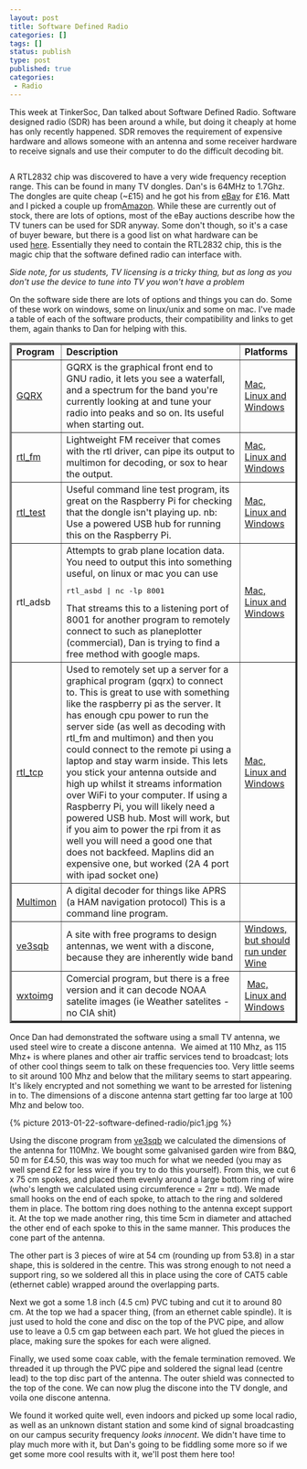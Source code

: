 ```yaml
---
layout: post
title: Software Defined Radio
categories: []
tags: []
status: publish
type: post
published: true
categories:
 - Radio
---
```

This week at TinkerSoc, Dan talked about Software Defined Radio. Software designed radio (SDR) has been around a while, but doing it cheaply at home has only recently happened. SDR removes the requirement of expensive hardware and allows someone with an antenna and some receiver hardware to receive signals and use their computer to do the difficult decoding bit.

<a href="http://wiki.spench.net/images/thumb/3/31/Ezcap_EzTV668.jpg/800px-Ezcap_EzTV668.jpg"><img class="aligncenter" title="RTL 2832" src="http://wiki.spench.net/images/thumb/3/31/Ezcap_EzTV668.jpg/800px-Ezcap_EzTV668.jpg" alt="" /></a>

A RTL2832 chip was discovered to have a very wide frequency reception range. This can be found in many TV dongles. Dan's is 64MHz to 1.7Ghz. The dongles are quite cheap (~£15) and he got his from <a href="http://www.ebay.co.uk/itm/Newsky-DVB-T-Stick-Freeview-DAB-DAB-FM-USB-RTL2832U-R820T-budget-SDR-package-/110982399388?" target="_blank">eBay</a> for £16. Matt and I picked a couple up from<a title="Amazon" href="http://www.amazon.co.uk/gp/product/B009VBUYA0/ref=oh_details_o00_s00_i00" target="_blank">Amazon</a>. While these are currently out of stock, there are lots of options, most of the eBay auctions describe how the TV tuners can be used for SDR anyway. Some don't though, so it's a case of buyer beware, but there is a good list on what hardware can be used <a title="SDR Getting Started and Hardware" href="http://www.thepowerbase.com/2012/06/getting-started-with-rtl-sdr/" target="_blank">here</a>. Essentially they need to contain the RTL2832 chip, this is the magic chip that the software defined radio can interface with.

<em>Side note, for us students, TV licensing is a tricky thing, but as long as you don't use the device to tune into TV you won't have a problem</em>

On the software side there are lots of options and things you can do. Some of these work on windows, some on linux/unix and some on mac. I've made a table of each of the software products, their compatibility and links to get them, again thanks to Dan for helping with this.
<table width="100%" border="3" cellspacing="3" cellpadding="3">
<tbody>
<tr>
<td><strong>Program</strong></td>
<td><strong>Description</strong></td>
<td><strong>Platforms</strong></td>
</tr>
<tr>
<td><a title="GQRX" href="http://www.oz9aec.net/index.php/gnu-radio/gqrx-sdr" target="_blank">GQRX</a></td>
<td>GQRX is the graphical front end to GNU radio, it lets you see a waterfall, and a spectrum for the band you're currently looking at and tune your radio into peaks and so on. Its useful when starting out.</td>
<td><a title="GQRX multiplatform downloads" href="http://en.sourceforge.jp/projects/sfnet_gqrx/releases/" target="_blank">Mac, Linux and Windows</a></td>
</tr>
<tr>
<td><a title="rtl-sdr" href="http://sdr.osmocom.org/trac/wiki/rtl-sdr" target="_blank">rtl_fm</a></td>
<td>Lightweight FM receiver that comes with the rtl driver, can pipe its output to multimon for decoding, or sox to hear the output.</td>
<td><a title="rtl-sdr" href="http://sdr.osmocom.org/trac/wiki/rtl-sdr" target="_blank">Mac, Linux and Windows</a></td>
</tr>
<tr>
<td><a title="rtl-sdr" href="http://sdr.osmocom.org/trac/wiki/rtl-sdr" target="_blank">rtl_test</a></td>
<td>Useful command line test program, its great on the Raspberry Pi for checking that the dongle isn't playing up. nb: Use a powered USB hub for running this on the Raspberry Pi.</td>
<td><a title="rtl-sdr" href="http://sdr.osmocom.org/trac/wiki/rtl-sdr" target="_blank">Mac, Linux and Windows</a></td>
</tr>
<tr>
<td>rtl_adsb</td>
<td>Attempts to grab plane location data. You need to output this into something useful, on linux or mac you can use
<pre>rtl_asbd | nc -lp 8001</pre>
That streams this to a listening port of 8001 for another program to remotely connect to such as planeplotter (commercial), Dan is trying to find a free method with google maps.</td>
<td><a title="rtl-sdr" href="http://sdr.osmocom.org/trac/wiki/rtl-sdr" target="_blank">Mac, Linux and Windows</a></td>
</tr>
<tr>
<td><a title="rtl-sdr" href="http://sdr.osmocom.org/trac/wiki/rtl-sdr" target="_blank">rtl_tcp</a></td>
<td>Used to remotely set up a server for a graphical program (gqrx) to connect to. This is great to use with something like the raspberry pi as the server. It has enough cpu power to run the server side (as well as decoding with rtl_fm and multimon) and then you could connect to the remote pi using a laptop and stay warm inside. This lets you stick your antenna outside and high up whilst it streams information over WiFi to your computer. If using a Raspberry Pi, you will likely need a powered USB hub. Most will work, but if you aim to power the rpi from it as well you will need a good one that does not backfeed. Maplins did an expensive one, but worked (2A 4 port with ipad socket one)</td>
<td><a title="rtl-sdr" href="http://sdr.osmocom.org/trac/wiki/rtl-sdr" target="_blank">Mac, Linux and Windows</a></td>
</tr>
<tr>
<td><a title="MultimonNG" href="https://github.com/EliasOenal/multimonNG" target="_blank">Multimon</a></td>
<td>A digital decoder for things like APRS (a HAM navigation protocol) This is a command line program.</td>
<td></td>
</tr>
<tr>
<td><a title="ve3sqb" href="http://www.ve3sqb.com/" target="_blank">ve3sqb</a></td>
<td>A site with free programs to design antennas, we went with a discone, because they are inherently wide band</td>
<td><a title="ve3sqb" href="http://www.ve3sqb.com/" target="_blank">Windows, but should run under Wine</a></td>
</tr>
<tr>
<td><a title="wxtoimg" href="http://www.wxtoimg.com/" target="_blank">wxtoimg</a></td>
<td>Comercial program, but there is a free version and it can decode NOAA satelite images (ie Weather satelites - no CIA shit)</td>
<td> <a title="wxtoimg Downlaods" href="http://www.wxtoimg.com/downloads/" target="_blank">Mac, Linux and Windows</a></td>
</tr>
</tbody>
</table>
Once Dan had demonstrated the software using a small TV antenna, we used steel wire to create a discone antenna.  We aimed at 110 Mhz, as 115 Mhz+ is where planes and other air traffic services tend to broadcast; lots of other cool things seem to talk on these frequencies too. Very little seems to sit around 100 Mhz and below that the military seems to start appearing. It's likely encrypted and not something we want to be arrested for listening in to. The dimensions of a discone antenna start getting far too large at 100 Mhz and below too.

{% picture 2013-01-22-software-defined-radio/pic1.jpg %}

Using the discone program from <a title="ve3sqb" href="http://www.ve3sqb.com/" target="_blank">ve3sqb</a> we calculated the dimensions of the antenna for 110Mhz. We bought some galvanised garden wire from B&amp;Q, 50 m for £4.50, this was way too much for what we needed (you may as well spend £2 for less wire if you try to do this yourself). From this, we cut 6 x 75 cm spokes, and placed them evenly around a large bottom ring of wire (who's length we calculated using circumference = 2πr = πd). We made small hooks on the end of each spoke, to attach to the ring and soldered them in place. The bottom ring does nothing to the antenna except support it. At the top we made another ring, this time 5cm in diameter and attached the other end of each spoke to this in the same manner. This produces the cone part of the antenna.

The other part is 3 pieces of wire at 54 cm (rounding up from 53.8) in a star shape, this is soldered in the centre. This was strong enough to not need a support ring, so we soldered all this in place using the core of CAT5 cable (ethernet cable) wrapped around the overlapping parts.

Next we got a some 1.8 inch (4.5 cm) PVC tubing and cut it to around 80 cm. At the top we had a spacer thing, (from an ethernet cable spindle). It is just used to hold the cone and disc on the top of the PVC pipe, and allow use to leave a 0.5 cm gap between each part. We hot glued the pieces in place, making sure the spokes for each were aligned. 

Finally, we used some coax cable, with the female termination removed. We threaded it up through the PVC pipe and soldered the signal lead (centre lead) to the top disc part of the antenna. The outer shield was connected to the top of the cone. We can now plug the discone into the TV dongle, and voila one discone antenna.

We found it worked quite well, even indoors and picked up some local radio, as well as an unknown distant station and some kind of signal broadcasting on our campus security frequency *looks innocent*. We didn't have time to play much more with it, but Dan's going to be fiddling some more so if we get some more cool results with it, we'll post them here too!

